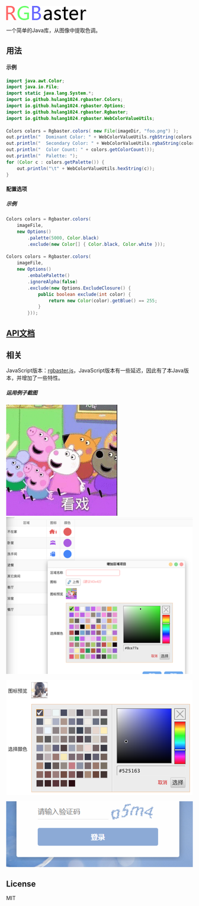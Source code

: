<a href="#rgbaster"><img width="216" src="doc/images/title.png" alt="Vue logo"></a>


一个简单的Java库，从图像中提取色调。  


## 用法
#### 示例
```java
import java.awt.Color;
import java.io.File;
import static java.lang.System.*;
import io.github.hulang1024.rgbaster.Colors;
import io.github.hulang1024.rgbaster.Options;
import io.github.hulang1024.rgbaster.Rgbaster;
import io.github.hulang1024.rgbaster.WebColorValueUtils;

Colors colors = Rgbaster.colors( new File(imageDir, "foo.png") );
out.println("  Dominant Color: " + WebColorValueUtils.rgbString(colors.getDominant()));
out.println("  Secondary Color: " + WebColorValueUtils.rgbaString(colors.getSecondary()));
out.println("  Color Count: " + colors.getColorCount());
out.println("  Palette: ");
for (Color c : colors.getPalette()) {
    out.println("\t" + WebColorValueUtils.hexString(c));
}
```

#### 配置选项

##### 示例
```java
Colors colors = Rgbaster.colors(
    imageFile,
    new Options()
        .palette(5000, Color.black)
        .exclude(new Color[] { Color.black, Color.white }));

Colors colors = Rgbaster.colors(
    imageFile,
    new Options()
        .enbalePalette()
        .ignoreAlpha(false)
        .exclude(new Options.ExcludeClosure() {
            public boolean exclude(int color) {
                return new Color(color).getBlue() == 255;
            }
        }));
```


## [API文档](https://hulang1024.github.io/rgbaster/doc/index.html)


## 相关
JavaScript版本：[rgbaster.js](https://github.com/briangonzalez/rgbaster.js)，JavaScript版本有一些延迟，因此有了本Java版本，并增加了一些特性。  

##### 运用例子截图  
![kanxi](doc/images/kanxi.gif)
![kanxi_palette](doc/images/kanxi_palette.png)

![cat_palette](doc/images/cat_palette.png)

![login_color_adaptive](doc/images/login_color_adaptive.png)


## License
MIT
